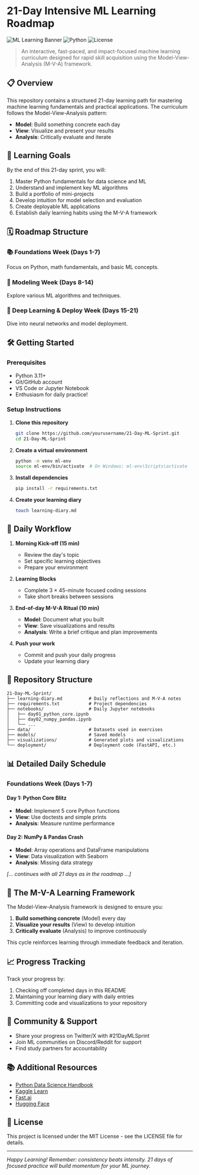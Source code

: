 # 21-Day Intensive ML Learning Roadmap

![ML Learning Banner](https://img.shields.io/badge/ML%20Learning-Intensive%20Roadmap-blue)
![Python](https://img.shields.io/badge/Python-3.11-green)
![License](https://img.shields.io/badge/License-MIT-yellow)

> An interactive, fast-paced, and impact-focused machine learning curriculum designed for rapid skill acquisition using the Model-View-Analysis (M-V-A) framework.

## 📋 Overview

This repository contains a structured 21-day learning path for mastering machine learning fundamentals and practical applications. The curriculum follows the Model-View-Analysis pattern:

- **Model**: Build something concrete each day
- **View**: Visualize and present your results
- **Analysis**: Critically evaluate and iterate

## 🎯 Learning Goals

By the end of this 21-day sprint, you will:

1. Master Python fundamentals for data science and ML
2. Understand and implement key ML algorithms
3. Build a portfolio of mini-projects
4. Develop intuition for model selection and evaluation
5. Create deployable ML applications
6. Establish daily learning habits using the M-V-A framework

## 🗓️ Roadmap Structure

### 📚 Foundations Week (Days 1-7)
Focus on Python, math fundamentals, and basic ML concepts.

### 🧠 Modeling Week (Days 8-14)
Explore various ML algorithms and techniques.

### 🚀 Deep Learning & Deploy Week (Days 15-21)
Dive into neural networks and model deployment.

## 🛠️ Getting Started

### Prerequisites
- Python 3.11+
- Git/GitHub account
- VS Code or Jupyter Notebook
- Enthusiasm for daily practice!

### Setup Instructions

1. **Clone this repository**
   ```bash
   git clone https://github.com/yourusername/21-Day-ML-Sprint.git
   cd 21-Day-ML-Sprint
   ```

2. **Create a virtual environment**
   ```bash
   python -m venv ml-env
   source ml-env/bin/activate  # On Windows: ml-env\Scripts\activate
   ```

3. **Install dependencies**
   ```bash
   pip install -r requirements.txt
   ```

4. **Create your learning diary**
   ```bash
   touch learning-diary.md
   ```

## 📝 Daily Workflow

1. **Morning Kick-off (15 min)**
   - Review the day's topic
   - Set specific learning objectives
   - Prepare your environment

2. **Learning Blocks**
   - Complete 3 × 45-minute focused coding sessions
   - Take short breaks between sessions

3. **End-of-day M-V-A Ritual (10 min)**
   - **Model**: Document what you built
   - **View**: Save visualizations and results
   - **Analysis**: Write a brief critique and plan improvements

4. **Push your work**
   - Commit and push your daily progress
   - Update your learning diary

## 📂 Repository Structure

```
21-Day-ML-Sprint/
├── learning-diary.md          # Daily reflections and M-V-A notes
├── requirements.txt           # Project dependencies
├── notebooks/                 # Daily Jupyter notebooks
│   ├── day01_python_core.ipynb
│   ├── day02_numpy_pandas.ipynb
│   └── ...
├── data/                      # Datasets used in exercises
├── models/                    # Saved models
├── visualizations/            # Generated plots and visualizations
└── deployment/                # Deployment code (FastAPI, etc.)
```

## 📊 Detailed Daily Schedule

### Foundations Week (Days 1-7)

#### Day 1: Python Core Blitz
- **Model**: Implement 5 core Python functions
- **View**: Use doctests and simple prints
- **Analysis**: Measure runtime performance

#### Day 2: NumPy & Pandas Crash
- **Model**: Array operations and DataFrame manipulations
- **View**: Data visualization with Seaborn
- **Analysis**: Missing data strategy

*[... continues with all 21 days as in the roadmap ...]*

## 🔄 The M-V-A Learning Framework

The Model-View-Analysis framework is designed to ensure you:

1. **Build something concrete** (Model) every day
2. **Visualize your results** (View) to develop intuition
3. **Critically evaluate** (Analysis) to improve continuously

This cycle reinforces learning through immediate feedback and iteration.

## 📈 Progress Tracking

Track your progress by:

1. Checking off completed days in this README
2. Maintaining your learning diary with daily entries
3. Committing code and visualizations to your repository

## 🤝 Community & Support

- Share your progress on Twitter/X with #21DayMLSprint
- Join ML communities on Discord/Reddit for support
- Find study partners for accountability

## 📚 Additional Resources

- [Python Data Science Handbook](https://jakevdp.github.io/PythonDataScienceHandbook/)
- [Kaggle Learn](https://www.kaggle.com/learn)
- [Fast.ai](https://www.fast.ai/)
- [Hugging Face](https://huggingface.co/learn)

## 📄 License

This project is licensed under the MIT License - see the LICENSE file for details.

---

*Happy Learning! Remember: consistency beats intensity. 21 days of focused practice will build momentum for your ML journey.*
